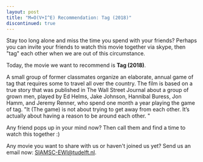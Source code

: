 ```yaml
---
layout: post
title: "M=O(V+I^E) Recommendation: Tag (2018)"
discontinued: true
---
```


Stay too long alone and miss the time you spend with your friends? Perhaps you can invite your friends to watch this movie together via skype, then "tag" each other when we are out of this circumstance.   

Today, the movie we want to recommend is **Tag (2018)**.

A small group of former classmates organize an elaborate, annual game of tag that requires some to travel all over the country. The film is based on a true story that was published in The Wall Street Journal about a group of grown men, played by Ed Helms, Jake Johnson, Hannibal Buress, Jon Hamm, and Jeremy Renner, who spend one month a year playing the game of tag. "It (The game) is not about trying to get away from each other. It’s actually about having a reason to be around each other. "

Any friend pops up in your mind now? Then call them and find a time to watch this together :) 

Any movie you want to share with us or haven't joined us yet? Send us an email now: [SIAMSC-EWI@tudelft.nl].

[SIAMSC-EWI@tudelft.nl]: mailto:SIAMSC-EWI@tudelft.nl
